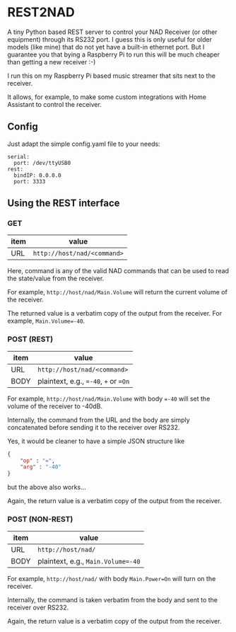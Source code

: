 # REST2NAD

A tiny Python based REST server to control your NAD Receiver (or other equipment) through its RS232 port.
I guess this is only useful for older models (like mine) that do not yet have a built-in ethernet port. But I guarantee you that bying a Raspberry Pi to run this will be much cheaper than getting a new receiver :-)

I run this on my Raspberry Pi based music streamer that sits next to the receiver.

It allows, for example, to make some custom integrations with Home Assistant to control the receiver.

## Config

Just adapt the simple config.yaml file to your needs:
```
serial:
  port: /dev/ttyUSB0
rest:
  bindIP: 0.0.0.0
  port: 3333
```

## Using the REST interface

### GET

| item  | value |
| ----- | -------- |
| URL   | `http://host/nad/<command>` |


Here, command is any of the valid NAD commands that can be used to read the state/value from the receiver.

For example, `http://host/nad/Main.Volume` will return the current volume of the receiver.

The returned value is a verbatim copy of the output from the receiver. For example, `Main.Volume=-40`.

### POST (REST)

| item  | value |
| ----- | -------- |
| URL   | `http://host/nad/<command>` |
| BODY  | plaintext, e.g., `=-40`, `+` or `=On` |

For example, `http://host/nad/Main.Volume` with body `=-40` will set the volume of the receiver to -40dB.

Internally, the command from the URL and the body are simply concatenated before sending it to the receiver over RS232.

Yes, it would be cleaner to have a simple JSON structure like
```JSON
{
    "op" : "=",
    "arg" : "-40"
}
```
but the above also works...

Again, the return value is a verbatim copy of the output from the receiver.

### POST (NON-REST)

| item  | value |
| ----- | -------- |
| URL   | `http://host/nad/` |
| BODY  | plaintext, e.g., `Main.Volume=-40` |

For example, `http://host/nad/` with body `Main.Power=On` will turn on the receiver.

Internally, the command is taken verbatim from the body and sent to the receiver over RS232.

Again, the return value is a verbatim copy of the output from the receiver.
